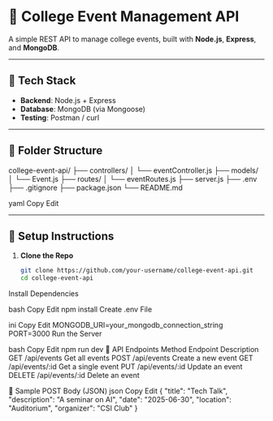 # 📘 College Event Management API

A simple REST API to manage college events, built with **Node.js**, **Express**, and **MongoDB**.

---

## 🧰 Tech Stack

- **Backend**: Node.js + Express
- **Database**: MongoDB (via Mongoose)
- **Testing**: Postman / curl

---

## 📁 Folder Structure

college-event-api/
├── controllers/
│ └── eventController.js
├── models/
│ └── Event.js
├── routes/
│ └── eventRoutes.js
├── server.js
├── .env
├── .gitignore
├── package.json
└── README.md

yaml
Copy
Edit

---

## 🚀 Setup Instructions

1. **Clone the Repo**
   ```bash
   git clone https://github.com/your-username/college-event-api.git
   cd college-event-api
Install Dependencies

bash
Copy
Edit
npm install
Create .env File

ini
Copy
Edit
MONGODB_URI=your_mongodb_connection_string
PORT=3000
Run the Server

bash
Copy
Edit
npm run dev
🔌 API Endpoints
Method	Endpoint	Description
GET	/api/events	Get all events
POST	/api/events	Create a new event
GET	/api/events/:id	Get a single event
PUT	/api/events/:id	Update an event
DELETE	/api/events/:id	Delete an event

🧪 Sample POST Body (JSON)
json
Copy
Edit
{
  "title": "Tech Talk",
  "description": "A seminar on AI",
  "date": "2025-06-30",
  "location": "Auditorium",
  "organizer": "CSI Club"
}
